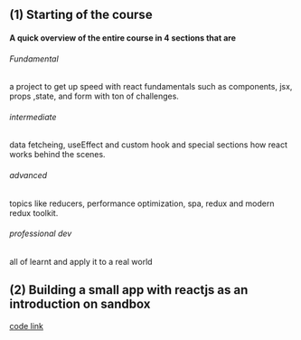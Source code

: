 ## (1) Starting of the course

#### A quick overview of the entire course in 4 sections that are

###### Fundamental

a project to get up speed with react fundamentals such as components, jsx, props ,state, and form with ton of challenges.

###### intermediate

data fetcheing, useEffect and custom hook and special sections how react works behind the scenes.

###### advanced

topics like reducers, performance optimization, spa, redux and modern redux toolkit.

###### professional dev

all of learnt and apply it to a real world

## (2) Building a small app with reactjs as an introduction on sandbox

[code link](https://codesandbox.io/p/sandbox/fetch-an-advice-33pz78?file=%2Fsrc%2FApp.js%3A22%2C43)
